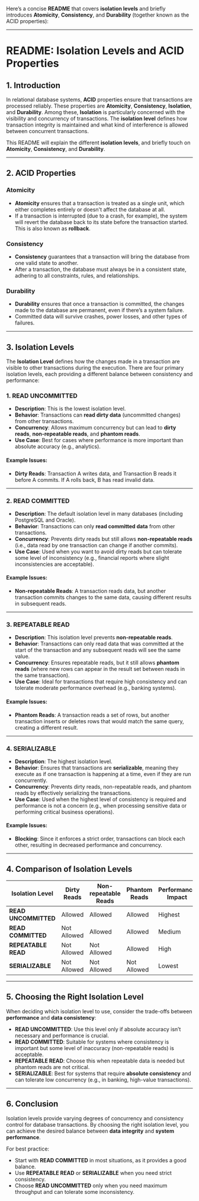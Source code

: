 Here’s a concise **README** that covers **isolation levels** and briefly introduces **Atomicity**, **Consistency**, and **Durability** (together known as the ACID properties):

---

# **README: Isolation Levels and ACID Properties**

## **1. Introduction**

In relational database systems, **ACID** properties ensure that transactions are processed reliably. These properties are **Atomicity**, **Consistency**, **Isolation**, and **Durability**. Among these, **Isolation** is particularly concerned with the visibility and concurrency of transactions. The **isolation level** defines how transaction integrity is maintained and what kind of interference is allowed between concurrent transactions.

This README will explain the different **isolation levels**, and briefly touch on **Atomicity**, **Consistency**, and **Durability**.

---

## **2. ACID Properties**

### **Atomicity**
- **Atomicity** ensures that a transaction is treated as a single unit, which either completes entirely or doesn't affect the database at all.
- If a transaction is interrupted (due to a crash, for example), the system will revert the database back to its state before the transaction started. This is also known as **rollback**.
  
### **Consistency**
- **Consistency** guarantees that a transaction will bring the database from one valid state to another.
- After a transaction, the database must always be in a consistent state, adhering to all constraints, rules, and relationships.

### **Durability**
- **Durability** ensures that once a transaction is committed, the changes made to the database are permanent, even if there’s a system failure.
- Committed data will survive crashes, power losses, and other types of failures.

---

## **3. Isolation Levels**

The **Isolation Level** defines how the changes made in a transaction are visible to other transactions during the execution. There are four primary isolation levels, each providing a different balance between consistency and performance:

### **1. READ UNCOMMITTED**
- **Description**: This is the lowest isolation level.
- **Behavior**: Transactions can **read dirty data** (uncommitted changes) from other transactions.
- **Concurrency**: Allows maximum concurrency but can lead to **dirty reads**, **non-repeatable reads**, and **phantom reads**.
- **Use Case**: Best for cases where performance is more important than absolute accuracy (e.g., analytics).

#### **Example Issues**:
- **Dirty Reads**: Transaction A writes data, and Transaction B reads it before A commits. If A rolls back, B has read invalid data.

---

### **2. READ COMMITTED**
- **Description**: The default isolation level in many databases (including PostgreSQL and Oracle).
- **Behavior**: Transactions can only **read committed data** from other transactions.
- **Concurrency**: Prevents dirty reads but still allows **non-repeatable reads** (i.e., data read by one transaction can change if another commits).
- **Use Case**: Used when you want to avoid dirty reads but can tolerate some level of inconsistency (e.g., financial reports where slight inconsistencies are acceptable).

#### **Example Issues**:
- **Non-repeatable Reads**: A transaction reads data, but another transaction commits changes to the same data, causing different results in subsequent reads.

---

### **3. REPEATABLE READ**
- **Description**: This isolation level prevents **non-repeatable reads**.
- **Behavior**: Transactions can only read data that was committed at the start of the transaction and any subsequent reads will see the same value.
- **Concurrency**: Ensures repeatable reads, but it still allows **phantom reads** (where new rows can appear in the result set between reads in the same transaction).
- **Use Case**: Ideal for transactions that require high consistency and can tolerate moderate performance overhead (e.g., banking systems).

#### **Example Issues**:
- **Phantom Reads**: A transaction reads a set of rows, but another transaction inserts or deletes rows that would match the same query, creating a different result.

---

### **4. SERIALIZABLE**
- **Description**: The highest isolation level.
- **Behavior**: Ensures that transactions are **serializable**, meaning they execute as if one transaction is happening at a time, even if they are run concurrently.
- **Concurrency**: Prevents dirty reads, non-repeatable reads, and phantom reads by effectively serializing the transactions.
- **Use Case**: Used when the highest level of consistency is required and performance is not a concern (e.g., when processing sensitive data or performing critical business operations).

#### **Example Issues**:
- **Blocking**: Since it enforces a strict order, transactions can block each other, resulting in decreased performance and concurrency.

---

## **4. Comparison of Isolation Levels**

| **Isolation Level**   | **Dirty Reads** | **Non-repeatable Reads** | **Phantom Reads** | **Performance Impact** |
|-----------------------|-----------------|--------------------------|-------------------|------------------------|
| **READ UNCOMMITTED**   | Allowed         | Allowed                  | Allowed           | Highest                |
| **READ COMMITTED**     | Not Allowed     | Allowed                  | Allowed           | Medium                 |
| **REPEATABLE READ**    | Not Allowed     | Not Allowed              | Allowed           | High                   |
| **SERIALIZABLE**       | Not Allowed     | Not Allowed              | Not Allowed       | Lowest                 |

---

## **5. Choosing the Right Isolation Level**

When deciding which isolation level to use, consider the trade-offs between **performance** and **data consistency**:

- **READ UNCOMMITTED**: Use this level only if absolute accuracy isn’t necessary and performance is crucial.
- **READ COMMITTED**: Suitable for systems where consistency is important but some level of inaccuracy (non-repeatable reads) is acceptable.
- **REPEATABLE READ**: Choose this when repeatable data is needed but phantom reads are not critical.
- **SERIALIZABLE**: Best for systems that require **absolute consistency** and can tolerate low concurrency (e.g., in banking, high-value transactions).

---

## **6. Conclusion**

Isolation levels provide varying degrees of concurrency and consistency control for database transactions. By choosing the right isolation level, you can achieve the desired balance between **data integrity** and **system performance**.

For best practice:
- Start with **READ COMMITTED** in most situations, as it provides a good balance.
- Use **REPEATABLE READ** or **SERIALIZABLE** when you need strict consistency.
- Choose **READ UNCOMMITTED** only when you need maximum throughput and can tolerate some inconsistency.

